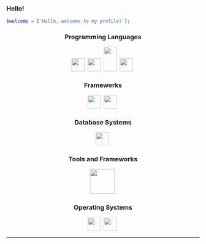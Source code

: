 ### Hello!

```php
$welcome = ['Hello, welcome to my profile!'];
```
<p align="left">
</p>
<div align="center">

### Programming Languages

<img height="34" width="34" src="https://cdn.discordapp.com/attachments/850965910252814347/869255380474138634/php_plain_logo_icon_146397.png" />&nbsp;
<img height="34" width="34" src="https://upload.wikimedia.org/wikipedia/commons/a/a7/React-icon.svg" />&nbsp;
<img height="64" width="34" src="https://upload.wikimedia.org/wikipedia/commons/d/d9/Node.js_logo.svg" />&nbsp;
<img height="34" width="34" src="https://icongr.am/devicon/javascript-original.svg?size=128&color=currentColor" />&nbsp;

### Frameworks

<img height="34" width="34" src="https://icongr.am/devicon/cakephp-original.svg?size=128&color=ff0000" />&nbsp;
<img height="34" width="34" src="https://icongr.am/devicon/laravel-plain.svg?size=128&color=ff0000" />&nbsp;


### Database Systems

<img height="34" width="34" src="https://icongr.am/devicon/mysql-original-wordmark.svg?size=128&color=currentColor" />&nbsp;

### Tools and Frameworks
  
<img height="64" width="64" src="https://cdn.discordapp.com/attachments/850965910252814347/869255598959632474/kisspng-bootstrap-responsive-web-design-web-development-lo-5af676c0755361.6918533815261016964806.png" />&nbsp;


### Operating Systems

<img height="34" width="34" src="https://icongr.am/devicon/windows8-original.svg?size=128&color=currentColor" />&nbsp;
<img height="34" width="34" src="https://cdn.discordapp.com/attachments/850965910252814347/869254715790225408/openlogo-75.png" />&nbsp;
</div>


<hr>
